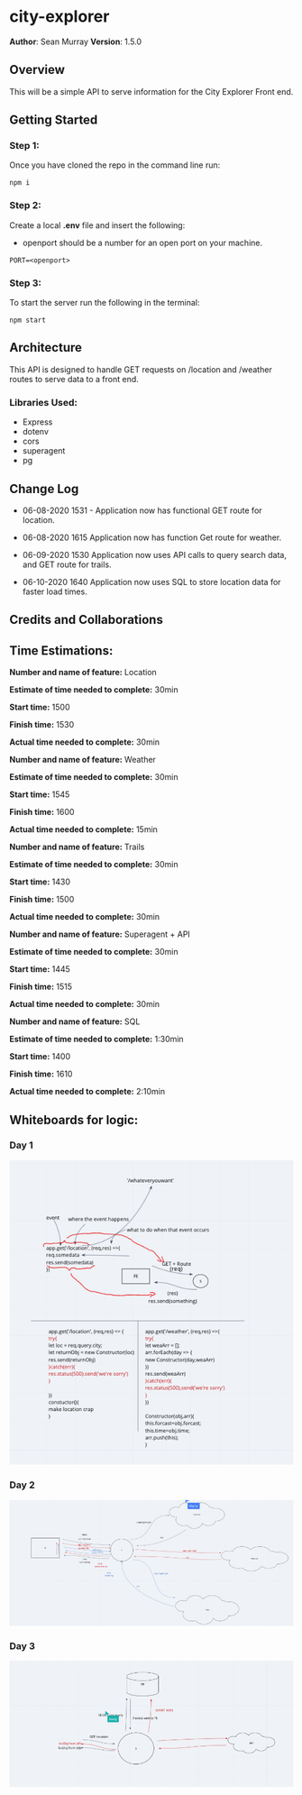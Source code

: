 # city-explorer
**Author**: Sean Murray
**Version**: 1.5.0

## Overview
This will be a simple API to serve information for the City Explorer Front end.

## Getting Started

### Step 1:
Once you have cloned the repo in the command line run:

```
npm i
```
### Step 2:
Create a local **.env** file and insert the following:
 - openport should be a number for an open port on your machine.
```
PORT=<openport>
```

### Step 3:
To start the server run the following in the terminal:

```
npm start
```

## Architecture
This API is designed to handle GET requests on /location and /weather routes to serve data to a front end.

### Libraries Used:
 - Express
 - dotenv
 - cors
 - superagent
 - pg

## Change Log
 - 06-08-2020 1531 - Application now has functional GET route for location.

 - 06-08-2020 1615 Application now has function Get route for weather.

 - 06-09-2020 1530 Application now uses API calls to query search data, and GET route for trails.

 - 06-10-2020 1640 Application now uses SQL to store location data for faster load times. 

## Credits and Collaborations

## Time Estimations:

**Number and name of feature:** Location

**Estimate of time needed to complete:** 30min

**Start time:** 1500

**Finish time:** 1530

**Actual time needed to complete:** 30min



**Number and name of feature:** Weather

**Estimate of time needed to complete:** 30min

**Start time:** 1545

**Finish time:** 1600

**Actual time needed to complete:** 15min



**Number and name of feature:** Trails

**Estimate of time needed to complete:** 30min

**Start time:** 1430

**Finish time:** 1500

**Actual time needed to complete:** 30min



**Number and name of feature:** Superagent + API

**Estimate of time needed to complete:** 30min

**Start time:** 1445

**Finish time:** 1515

**Actual time needed to complete:** 30min



**Number and name of feature:** SQL

**Estimate of time needed to complete:** 1:30min

**Start time:** 1400

**Finish time:** 1610

**Actual time needed to complete:** 2:10min

## Whiteboards for logic:

### Day 1
![Day 1](whiteboards/Day1.png)


### Day 2
![Day 2](whiteboards/Day2.png)


### Day 3
![Day 3](whiteboards/Day3.png)

